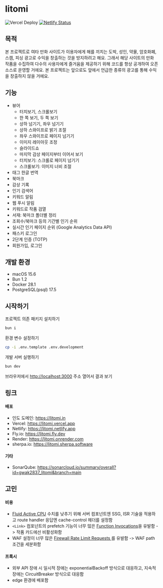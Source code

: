# litomi

![Vercel Deploy](https://deploy-badge.vercel.app/vercel/litomi) [![Netlify Status](https://api.netlify.com/api/v1/badges/4efb3532-1a78-4c0e-a848-e2c7d29c8e39/deploy-status)](https://app.netlify.com/projects/litomi/deploys)

## 목적

본 프로젝트로 여타 만화 사이트가 이용자에게 해를 끼치는 도박, 성인, 약물, 암호화폐, 스캠, 피싱 광고로 수익을 창출하는 것을 방지하려고 해요. 그래서 해당 사이트의 만화 작품을 수집하여 다수의 사용자에게 즐거움을 제공하기 위해 코드를 항상 공개하여 오픈 소스로 운영할 거에요. 본 프로젝트는 앞으로도 앞에서 언급한 종류의 광고를 통해 수익을 창출하지 않을 거에요.

## 기능

- 뷰어
  - 터치보기, 스크롤보기
  - 한 쪽 보기, 두 쪽 보기
  - 상하 넘기기, 좌우 넘기기
  - 상하 스와이프로 밝기 조절
  - 좌우 스와이프로 페이지 넘기기
  - 이미지 레이아웃 조정
  - 슬라이드쇼
  - 마지막 감상 페이지부터 이어서 보기
  - 터치보기: 스크롤로 페이지 넘기기
  - 스크롤보기: 이미지 너비 조절
- 태그 한글 번역
- 북마크
- 감상 기록
- 인기 검색어
- 키워드 알림
- 웹 푸시 알림
- 키워드로 작품 검열
- 서재: 북마크 폴더별 정리
- 조회수/북마크 등의 기간별 인기 순위
- 실시간 인기 페이지 순위 (Google Analytics Data API)
- 패스키 로그인
- 2단계 인증 (TOTP)
- 회원가입, 로그인

## 개발 환경

- macOS 15.6
- Bun 1.2
- Docker 28.1
- PostgreSQL(psql) 17.5

## 시작하기

프로젝트 의존 패키지 설치하기

```bash
bun i
```

환경 변수 설정하기

```bash
cp -i .env.template .env.development
```

개발 서버 실행하기

```bash
bun dev
```

브라우저에서 [http://localhost:3000](http://localhost:3000) 주소 열어서 결과 보기

## 링크

#### 배포

- 인도 도메인: https://litomi.in
- Vercel: https://litomi.vercel.app
- Netlify: https://litomi.netlify.app
- Fly.io: https://litomi.fly.dev
- Render: https://litomi.onrender.com
- sherpa.io: https://litomi.sherpa.software

#### 기타

- SonarQube: https://sonarcloud.io/summary/overall?id=gwak2837_litomi&branch=main

## 고민

#### 비용

- [Fluid Active CPU](https://vercel.com/docs/fluid-compute/pricing) 수치를 낮추기 위해 서버 컴포넌트엔 SSG, ISR 기술을 적용하고 route handler 응답엔 cache-control 헤더를 설정함
- `<Link>` 컴포넌트의 prefetch 기능이 너무 많은 [Function Invocations](https://vercel.com/docs/functions/usage-and-pricing)을 유발함 -> 작품 카드에선 비활성화함
- WAF 설정이 너무 많은 [Firewall Rate Limit Requests
  ](https://vercel.com/docs/vercel-firewall/vercel-waf/usage-and-pricing#priced-features-usage)를 유발함 -> WAF path 조건을 세분화함

#### 프록시

- 외부 API 장애 시 일시적 장애는 exponentialBackoff 방식으로 대응하고, 지속적 장애는 CircuitBreaker 방식으로 대응함
- edge 환경에 배포함
